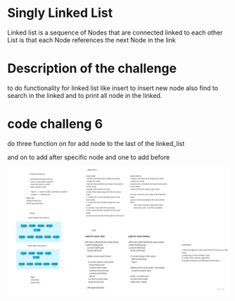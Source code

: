 # Singly Linked List

Linked list is a sequence of Nodes that are connected linked to each other
List is that each Node references the next Node in the link

# Description of the challenge

to do functionality  for linked list like insert to insert new node also find to search in the linked and to print all node in the linked.

# code challeng 6

do three function on for add node to the last of the linked_list

and on to add after specific node and one to add before

![insert](assest/insertAfter.jpg)



